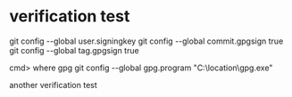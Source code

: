 # verification test


git config --global user.signingkey <key>
git config --global commit.gpgsign true
git config --global tag.gpgsign true

cmd> where gpg
git config --global gpg.program "C:\location\gpg.exe"


another verification test

